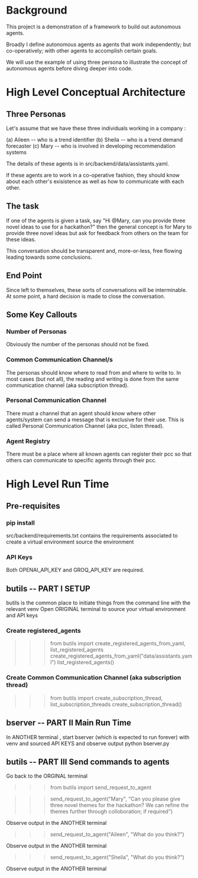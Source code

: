 # Background

This project is a demonstration of a framework to build out autonomous agents.

Broadly I define autonomous agents as agents that work independently; but co-operatively; 
with other agents to accomplish certain goals. 

We will use the example of using three persona to illustrate the concept of autonomous 
agents before diving deeper into code.

# High Level Conceptual Architecture

## Three Personas
Let's assume that we have these three individuals working in a company : 

(a) Aileen -- who is a trend identifier
(b) Sheila -- who is a trend demand forecaster
(c) Mary   -- who is involved in developing recommendation systems

The details of these agents is in src/backend/data/assistants.yaml. 

If these agents are to work in a co-operative fashion, they should know 
about each other's exisistence as well as how to communicate with each other.

## The task
If one of the agents is given a task, say 
"Hi @Mary, can you provide three novel ideas to use for a hackathon?"
then the general concept is for Mary to provide three novel ideas but ask for 
feedback from others on the team for these ideas.

This conversation should be transparent and, more-or-less, free flowing leading
towards some conclusions. 

## End Point

Since left to themselves, these sorts of conversations will be interminable. At some point, 
a hard decision is made to close the conversation.

## Some Key Callouts

### Number of Personas
Obviously the number of the personas should not be fixed. 

### Common Communication Channel/s 
The personas should know where to read from and where to write to. In most cases (but not all), 
the reading and writing is done from the same communication channel (aka subscription thread).

### Personal Communication Channel 
There must a channel that an agent should know where other agents/system can send a message that 
is exclusive for their use. This is called Personal Communication Channel (aka pcc, listen thread).

### Agent Registry
There must be a place where all known agents can register their pcc so that others can communicate 
to specific agents through their pcc.


# High Level Run Time

## Pre-requisites
### pip install 
src/backend/requirements.txt contains the requirements associated to create a virtual environment
source the environment

### API Keys
Both OPENAI_API_KEY and GROQ_API_KEY are required. 
 
## butils -- PART I SETUP
butils is the common place to initiate things from the command line with the relevant venv
Open ORIGINAL terminal to source your virtual environment and API keys

### Create registered_agents
>>> from butils import create_registered_agents_from_yaml, list_registered_agents
>>> create_registered_agents_from_yaml("data/assistants.yaml")
>>> list_registered_agents()

### Create Common Communication Channel (aka subscription thread)
>>> from butils import create_subscription_thread, list_subscription_threads
>>> create_subscription_thread()

## bserver -- PART II Main Run Time
In ANOTHER terminal , start bserver (which is expected to run forever) with venv and sourced API KEYS
and observe output
python bserver.py

## butils -- PART III Send commands to agents
Go back to the ORGINAL terminal 

>>> from butils import send_request_to_agent

>>> send_request_to_agent("Mary", "Can you please give three novel themes for the hackathon? We can refine the themes further through colloboration; if required")

Observe output in the ANOTHER terminal

>>> send_request_to_agent("Aileen", "What do you think?")

Observe output in the ANOTHER terminal

>>> send_request_to_agent("Sheila", "What do you think?")

Observe output in the ANOTHER terminal





